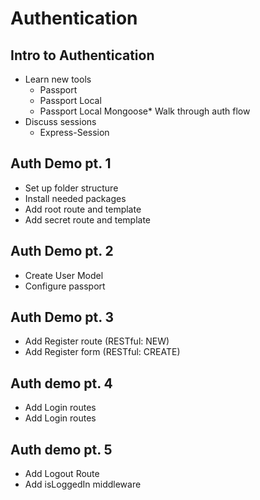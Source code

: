 # Authentication

## Intro to Authentication

* Learn new tools
  * Passport
  * Passport Local
  * Passport Local Mongoose* Walk through auth flow
* Discuss sessions
  * Express-Session

## Auth Demo pt. 1

* Set up folder structure
* Install needed packages
* Add root route and template
* Add secret route and template

## Auth Demo pt. 2

* Create User Model
* Configure passport

## Auth Demo pt. 3

* Add Register route (RESTful: NEW)
* Add Register form  (RESTful: CREATE)

## Auth demo pt. 4

* Add Login routes
* Add Login routes

## Auth demo pt. 5

* Add Logout Route
* Add isLoggedIn middleware